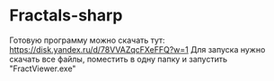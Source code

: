 # Fractals-sharp
Готовую программу можно скачать тут: https://disk.yandex.ru/d/78VVAZqcFXeFFQ?w=1
Для запуска нужно скачать все файлы, поместить в одну папку и запустить "FractViewer.exe"
